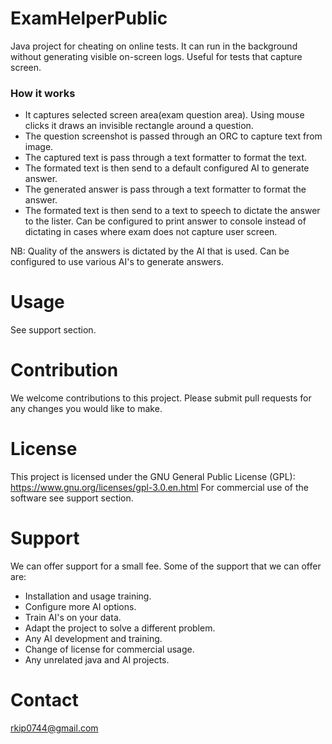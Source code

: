 # ExamHelperPublic
Java project for cheating on online tests. It can run in the background without generating visible on-screen logs. Useful for tests that capture screen.
### How it works
- It captures selected screen area(exam question area). Using mouse clicks it draws an invisible rectangle around a question.
- The question screenshot is passed through an ORC to capture text from image.
- The captured text is pass through a text formatter to format the text.
- The formated text is then send to a default configured AI to generate answer.
- The generated answer is pass through a text formatter to format the answer.
- The formated text is then send to a text to speech to dictate the answer to the lister.
  Can be configured to print answer to console instead of dictating in cases where exam does not capture user screen.

NB: Quality of the answers is dictated by the AI that is used. Can be configured to use various AI's to generate answers.
# Usage
See support section.

# Contribution
We welcome contributions to this project. Please submit pull requests for any changes you would like to make.

# License
This project is licensed under the GNU General Public License (GPL): https://www.gnu.org/licenses/gpl-3.0.en.html
For commercial use of the software see support section.

# Support
We can offer support for a small fee.
Some of the support that we can offer are:
- Installation and usage training.
- Configure more AI options.
- Train AI's on your data.
- Adapt the project to solve a different problem.
- Any AI development and training.
- Change of license for commercial usage.
- Any unrelated java and AI projects.

# Contact
 rkip0744@gmail.com